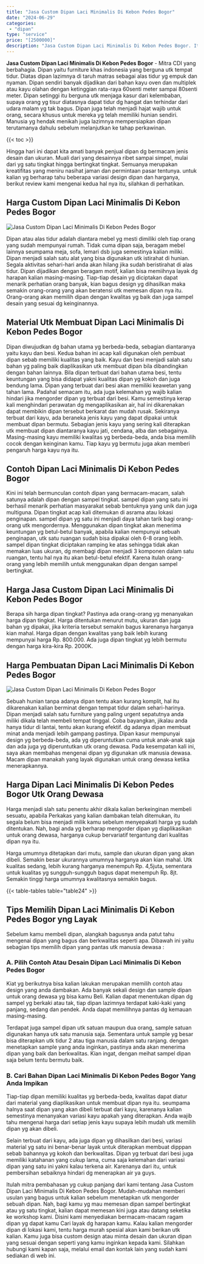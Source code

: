 ```yaml
---
title: "Jasa Custom Dipan Laci Minimalis Di Kebon Pedes Bogor"
date: "2024-06-29"
categories:
 - "dipan"
type: "service"
price: "[2500000]"
description: "Jasa Custom Dipan Laci Minimalis Di Kebon Pedes Bogor. Itulah mitra pembahasan yg cukup panjang dari kami tentang Jasa Custom Dipan Laci Minimalis Di Kebon P..."
---
```


**Jasa Custom Dipan Laci Minimalis Di Kebon Pedes Bogor** - Mitra CDI yang berbahagia. Dipan yaitu furniture khas indonesia yang berguna utk tempat tidur. Diatas dipan lazimnya di taruh matras sebagai alas tidur yg empuk dan nyaman. Dipan sendiri banyak dijadikan dari bahan kayu oven dan multiplek atau kayu olahan dengan ketinggian rata-raya 60senti meter sampai 80senti meter. Dipan setinggi itu berguna utk menjaga kasur dari kelembaban, supaya orang yg tisur diatasnya dapat tidur dg hangat dan terhindar dari udara malam yg tak bagus. Dipan juga telah menjadi hajat wajib untuk orang, secara khusus untuk mereka yg telah memiliki hunian sendiri. Manusia yg hendak menikah juga lazimnya mempersiapkan dipan terutamanya dahulu sebelum melanjutkan ke tahap perkawinan.

{{< toc >}}

Hingga hari ini dapat kita amati banyak penjual dipan dg bermacam jenis desain dan ukuran. Muali dari yang desainnya ribet sampai simpel, mulai dari yg satu tingkat hingga bertingkat tingkat. Semuanya merupakan kreatifitas yang meniru nasihat jaman dan permintaan pasar tentunya. untuk kalian yg berharap tahu beberapa variasi design dipan dan harganya, berikut review kami mengenai kedua hal nya itu, silahkan di perhatikan.

## Harga Custom Dipan Laci Minimalis Di Kebon Pedes Bogor

![Jasa Custom Dipan Laci Minimalis Di Kebon Pedes Bogor](/images/mebel/dipan-anak-024.jpg)

Dipan atau alas tidur adalah diantara mebel yg mesti dimiliki oleh tiap orang yang sudah mempunyai rumah. Tidak cuma dipan saja, beragam mebel lainnya seumpama meja, sofa, lemari dsb juga semestinya kalian miliki. Dipan menjadi salah satu alat yang bisa digunakan utk istirahat di hunian. Segala aktivitas sehari-hari anda akan hilang jika sudah beristirahat di alas tidur. Dipan dijadikan dengan beragam motif, kalian bisa memiihnya layak dg harapan kalian masing-masing. Tiap-tiap desain yg diciptakan dapat menarik perhatian orang banyak, kian bagus design yg dihasilkan maka semakin orang-orang yang akan beratensi utk memesan dipan nya itu. Orang-orang akan memilih dipan dengan kwalitas yg baik dan juga sampel desain yang sesuai dg keinginannya.

## Material Utk Membuat Dipan Laci Minimalis Di Kebon Pedes Bogor

Dipan diwujudkan dg bahan utama yg berbeda-beda, sebagian diantaranya yaitu kayu dan besi. Kedua bahan ini acap kali digunakan oleh pembuat dipan sebab memiliki kualitas yang baik. Kayu dan besi menjadi salah satu bahan yg paling baik diaplikasikan utk membuat dipan bila dibandingkan dengan bahan lainnya. Bila dipan terbuat dari bahan utama besi, tentu keuntungan yang bisa didapat yakni kualitas dipan yg kokoh dan juga bendung lama. Dipan yang terbuat dari besi akan memiliki keawetan yang tahan lama. Padahal semacam itu, ada juga kelemahan yg wajib kalian hindari jika mengorder dipan yg terbuat dari besi. Kamu semestinya kerap kali menghindari perawatan dg mengaplikasikan air, hal ini dikarenakan dapat membikin dipan tersebut berkarat dan mudah rusak. Sekiranya terbuat dari kayu, ada beraneka jenis kayu yang dapat dipakai untuk membuat dipan bermutu. Sebagian jenis kayu yang sering kali diterapkan utk membuat dipan diantaranya kayu jati, cendana, alba dan sebagainya. Masing-masing kayu memiliki kwalitas yg berbeda-beda, anda bisa memilih cocok dengan keinginan kamu. Tiap kayu yg bermutu juga akan memberi pengaruh harga kayu nya itu.

## Contoh Dipan Laci Minimalis Di Kebon Pedes Bogor

Kini ini telah bermunculan contoh dipan yang bermacam-macam, salah satunya adalah dipan dengan sampel tingkat. sampel dipan yang satu ini berhasil menarik perhatian masyarakat sebab bentuknya yang unik dan juga multiguna. Dipan tingkat acap kali ditemukan di asrama atau lokasi penginapan. sampel dipan yg satu ini menjadi daya tahan tarik bagi orang-orang utk mengordernya. Menggunakan dipan tingkat akan menerima keuntungan yg betul-betul banyak, apabila kalian mempunyai sebuah penginapan, utk satu ruangan sudah bisa dipakai oleh 6-8 orang lebih. sampel dipan tingkat diciptakan ramping ke atas sehingga tidak akan memakan luas ukuran, dg membagi dipan menjadi 3 komponen dalam satu ruangan, tentu hal nya itu akan betul-betul efektif. Karena itulah orang-orang yang lebih memilih untuk menggunakan dipan dengan sampel bertingkat.

## Harga Jasa Custom Dipan Laci Minimalis Di Kebon Pedes Bogor

Berapa sih harga dipan tingkat? Pastinya ada orang-orang yg menanyakan harga dipan tingkat. Harga ditentukan menurut mutu, ukuran dan juga bahan yg dipakai, jika kriteria tersebut semakin bagus karenanya harganya kian mahal. Harga dipan dengan kwalitas yang baik lebih kurang mempunyai harga Rp. 800.000. Ada juga dipan tingkat yg lebih bermutu dengan harga kira-kira Rp. 2000K.

## Harga Pembuatan Dipan Laci Minimalis Di Kebon Pedes Bogor

![Jasa Custom Dipan Laci Minimalis Di Kebon Pedes Bogor](/images/mebel/dipan-dewasa-011.jpg)

Sebuah hunian tanpa adanya dipan tentu akan kurang komplit, hal itu dikarenakan kalian berminat dengan tempat tidur dalam sehari-harinya. Dipan menjadi salah satu furniture yang paling urgent sepatutnya anda miliki dikala telah membeli tempat tinggal. Coba bayangkan, jikalau anda hanya tidur di lantai, tentu akan kurang efektif. dg adanya dipan membuat minat anda menjadi lebih gampang pastinya. Dipan kasur mempunyai design yg berbeda-beda, ada yg diperuntutkan cuma untuk anak-anak saja dan ada juga yg diperuntutkan utk orang dewasa. Pada kesempatan kali ini, saya akan membahas mengenai dipan yg digunakan utk manusia dewasa. Macam dipan manakah yang layak digunakan untuk orang dewasa ketika menerapkannya.

## Harga Dipan Laci Minimalis Di Kebon Pedes Bogor Utk Orang Dewasa

Harga menjadi slah satu penentu akhir dikala kalian berkeinginan membeli sesuatu, apabila Perkakas yang kalian dambakan telah ditemukan, itu segala belum bisa menjadi milik kamu sebelum menyepakati harga yg sudah ditentukan. Nah, bagi anda yg berharap mengorder dipan yg diaplikasikan untuk orang dewasa, harganya cukup bervariatif tergantung dari kualitas dipan nya itu.

Harga umumnya ditetapkan dari mutu, sample dan ukuran dipan yang akan dibeli. Semakin besar ukurannya umumnya harganya akan kian mahal. Utk kualitas sedang, lebih kurang harganya menempuh Rp. 4,5juta, sementara untuk kualitas yg sungguh-sungguh bagus dapat menempuh Rp. 8jt. Semakin tinggi harga umumnya kwalitasnya semakin bagus.

{{< table-tables table="table24" >}}

## Tips Memilih Dipan Laci Minimalis Di Kebon Pedes Bogor yng Layak

Sebelum kamu membeli dipan, alangkah bagusnya anda patut tahu mengenai dipan yang bagus dan berkwalitas seperti apa. Dibawah ini yaitu sebagian tips memilih dipan yang pantas utk manusia dewasa :

### A. Pilih Contoh Atau Desain Dipan Laci Minimalis Di Kebon Pedes Bogor

Kiat yg berikutnya bisa kalian lakukan merupakan memilih contoh atau design yang anda dambakan. Ada banyak sekali design dan sample dipan untuk orang dewasa yg bisa kamu Beli. Kalian dapat menentukan dipan dg sampel yg berkaki atau tak, tiap dipan lazimnya terdapat kaki-kaki yang panjang, sedang dan pendek. Anda dapat memilihnya pantas dg kemauan masing-masing.

Terdapat juga sampel dipan utk satuan maupun dua orang, sample satuan digunakan hanya utk satu manusia saja. Sementara untuk sample yg besar bisa diterapkan utk tidur 2 atau tiga manusia dalam satu ranjang. dengan menetapkan sample yang anda inginkan, pastinya anda akan menerima dipan yang baik dan berkwalitas. Kian ingat, dengan meihat sampel dipan saja belum tentu bermutu baik.

### B. Cari Bahan Dipan Laci Minimalis Di Kebon Pedes Bogor Yang Anda Impikan

Tiap-tiap dipan memiliki kualitas yg berbeda-beda, kwalitas dapat diatur dari material yang diaplikasikan untuk membuat dipan nya itu. seumpama halnya saat dipan yang akan dibeli terbuat dari kayu, karenanya kalian semestinya menanyakan variasi kayu apakah yang diterapkan. Anda wajib tahu mengenai harga dari setiap jenis kayu supaya lebih mudah utk memilih dipan yg akan dibeli.

Selain terbuat dari kayu, ada juga dipan yg dihasilkan dari besi, variasi material yg satu ini benar-benar layak untuk diterapkan membuat dipppan sebab bahannya yg kokoh dan berkwalitas. Dipan yg terbuat dari besi juga memiliki katahanan yang cukup lama, cuma saja kelemahan dari variasi dipan yang satu ini yakni kalau terkena air. Karenanya dari itu, untuk pembersihan sebaiknya hindari dg menerapkan air ya guys.

Itulah mitra pembahasan yg cukup panjang dari kami tentang Jasa Custom Dipan Laci Minimalis Di Kebon Pedes Bogor. Mudah-mudahan memberi usulan yang bagus untuk kalian sebelum menetapkan utk mengorder sebuah dipan. Nah, bagi kamu yg mau memesan dipan sampel bertingkat atau yg satu tingkat, kalian dapat memesan kini juga atau datang seketika ke workshop kami. Disini kami menyediakan bermacam-macam ragam dipan yg dapat kamu Cari layak dg harapan kamu. Kalau kalian mengorder dipan di lokasi kami, tentu harga murah spesial akan kami berikan utk kalian. Kamu juga bisa custom design atau minta desain dan ukuran dipan yang sesuai dengan seperti yang kamu inginkan kepada kami. Silahkan hubungi kami kapan saja, melalui email dan kontak lain yang sudah kami sediakan di web ini.
